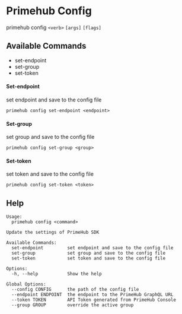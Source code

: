 

# Primehub Config

primehub config `<verb>` `[args]` `[flags]`



## Available Commands

- set-endpoint
- set-group
- set-token


#### Set-endpoint

set endpoint and save to the config file 

```
primehub config set-endpoint <endpoint>
```


#### Set-group

set group and save to the config file 

```
primehub config set-group <group>
```


#### Set-token

set token and save to the config file 

```
primehub config set-token <token>
```

## Help
```
Usage: 
  primehub config <command>

Update the settings of PrimeHub SDK

Available Commands:
  set-endpoint         set endpoint and save to the config file
  set-group            set group and save to the config file
  set-token            set token and save to the config file

Options:
  -h, --help           Show the help

Global Options:
  --config CONFIG      the path of the config file
  --endpoint ENDPOINT  the endpoint to the PrimeHub GraphQL URL
  --token TOKEN        API Token generated from PrimeHub Console
  --group GROUP        override the active group
```
        